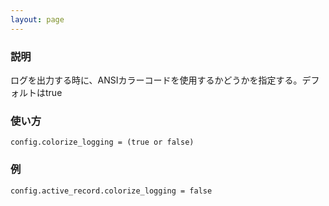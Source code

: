 ```yaml
---
layout: page
---
```

### 説明
ログを出力する時に、ANSIカラーコードを使用するかどうかを指定する。デフォルトはtrue

### 使い方
    config.colorize_logging = (true or false)

### 例
    config.active_record.colorize_logging = false